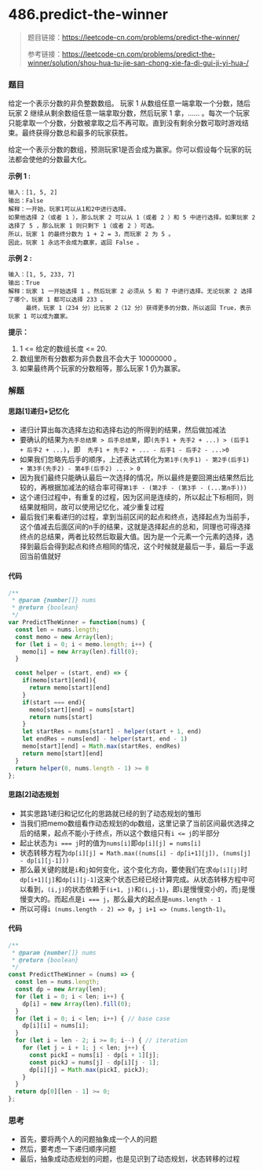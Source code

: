 # 486.predict-the-winner

> 题目链接：https://leetcode-cn.com/problems/predict-the-winner/
>
> 参考链接：https://leetcode-cn.com/problems/predict-the-winner/solution/shou-hua-tu-jie-san-chong-xie-fa-di-gui-ji-yi-hua-/
>

### 题目

给定一个表示分数的非负整数数组。 玩家 1 从数组任意一端拿取一个分数，随后玩家 2 继续从剩余数组任意一端拿取分数，然后玩家 1 拿，…… 。每次一个玩家只能拿取一个分数，分数被拿取之后不再可取。直到没有剩余分数可取时游戏结束。最终获得分数总和最多的玩家获胜。

给定一个表示分数的数组，预测玩家1是否会成为赢家。你可以假设每个玩家的玩法都会使他的分数最大化。

**示例 1 :**

```
输入：[1, 5, 2]
输出：False
解释：一开始，玩家1可以从1和2中进行选择。
如果他选择 2（或者 1 ），那么玩家 2 可以从 1（或者 2 ）和 5 中进行选择。如果玩家 2 选择了 5 ，那么玩家 1 则只剩下 1（或者 2 ）可选。
所以，玩家 1 的最终分数为 1 + 2 = 3，而玩家 2 为 5 。
因此，玩家 1 永远不会成为赢家，返回 False 。
```

**示例 2 :**

```
输入：[1, 5, 233, 7]
输出：True
解释：玩家 1 一开始选择 1 。然后玩家 2 必须从 5 和 7 中进行选择。无论玩家 2 选择了哪个，玩家 1 都可以选择 233 。
     最终，玩家 1（234 分）比玩家 2（12 分）获得更多的分数，所以返回 True，表示玩家 1 可以成为赢家。
```

**提示：**

1. 1 <= 给定的数组长度 <= 20.
2. 数组里所有分数都为非负数且不会大于 10000000 。
3. 如果最终两个玩家的分数相等，那么玩家 1 仍为赢家。



### 解题

#### 思路[1]递归+记忆化

* 递归计算出每次选择左边和选择右边的所得到的结果，然后做加减法
* 要确认的结果为`先手总结果 > 后手总结果`，即`(先手1 + 先手2 + ...) > (后手1 + 后手2 + ...)`，即`  先手1 + 先手2 + ... - 后手1 - 后手2 - ...>0`
* 如果我们忽略先后手的顺序，上述表达式转化为`第1手(先手1) - 第2手(后手1) + 第3手(先手2) - 第4手(后手2) ... > 0 `
* 因为我们最终只能确认最后一次选择的情况，所以最终是要回溯出结果然后比较的，再根据加减法的结合率可得`第1手 - (第2手 - (第3手 - (...第n手)))`
* 这个递归过程中，有重复的过程，因为区间是连续的，所以起止下标相同，则结果就相同，故可以使用记忆化，减少重复过程
* 最后我们来看递归的过程，拿到当前区间的起点和终点，选择起点为当前手，这个值减去后面区间的n手的结果，这就是选择起点的总和，同理也可得选择终点的总结果，两者比较然后取最大值。因为是一个元素一个元素的选择，选择到最后会得到起点和终点相同的情况，这个时候就是最后一手，最后一手返回当前值就好

#### 代码

```javascript
/**
 * @param {number[]} nums
 * @return {boolean}
 */
var PredictTheWinner = function(nums) {
  const len = nums.length;
  const memo = new Array(len);
  for (let i = 0; i < memo.length; i++) {
    memo[i] = new Array(len).fill(0);
  }

  const helper = (start, end) => {
    if(memo[start][end]){
      return memo[start][end]
    }
    if(start === end){
      memo[start][end] = nums[start]
      return nums[start]
    }
    let startRes = nums[start] - helper(start + 1, end)
    let endRes = nums[end] - helper(start, end - 1)
    memo[start][end] = Math.max(startRes, endRes)
    return memo[start][end]
  }
  return helper(0, nums.length - 1) >= 0
};

```

#### 思路[2]动态规划

* 其实思路1递归和记忆化的思路就已经的到了动态规划的雏形
* 当我们把memo数组看作动态规划的dp数组，这里记录了当前区间最优选择之后的结果，起点不能小于终点，所以这个数组只有`i <= j`的半部分
* 起止状态为`i === j`时的值为`nums[i]`即`dp[i][j] = nums[i]`
* 状态转移方程为`dp[i][j] = Math.max((nums[i] - dp[i+1][j]), (nums[j] - dp[i][j-1]))`
* 那么最关键的就是`i`和`j`如何变化，这个变化方向，要使我们在求`dp[i][j]`时`dp[i+1][j]`和`dp[i][j-1]`这来个状态已经已经计算完成。从状态转移方程中可以看到，`(i,j)`的状态依赖于`(i+1, j)`和`(i,j-1)`，即`i`是慢慢变小的，而`j`是慢慢变大的。而起点是`i === j`，那么最大的起点是`nums.length - 1`
* 所以可得`i (nums.length - 2) => 0`，`j i+1 => (nums.length-1)`。

#### 代码

```javascript
/**
 * @param {number[]} nums
 * @return {boolean}
 */
const PredictTheWinner = (nums) => {
  const len = nums.length;
  const dp = new Array(len);
  for (let i = 0; i < len; i++) {
    dp[i] = new Array(len).fill(0);
  }
  for (let i = 0; i < len; i++) { // base case
    dp[i][i] = nums[i];
  }
  for (let i = len - 2; i >= 0; i--) { // iteration
    for (let j = i + 1; j < len; j++) {
      const pickI = nums[i] - dp[i + 1][j];
      const pickJ = nums[j] - dp[i][j - 1];
      dp[i][j] = Math.max(pickI, pickJ);
    }
  }
  return dp[0][len - 1] >= 0;
};

```



### 思考

* 首先，要将两个人的问题抽象成一个人的问题
* 然后，要考虑一下递归顺序问题
* 最后，抽象成动态规划的问题，也是见识到了动态规划，状态转移的过程